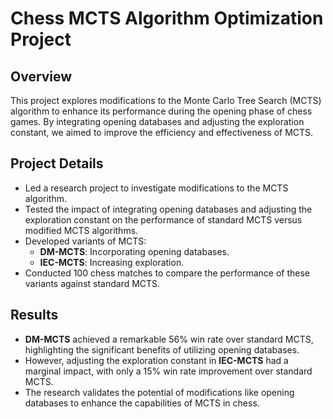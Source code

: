 # Chess MCTS Algorithm Optimization Project

## Overview
This project explores modifications to the Monte Carlo Tree Search (MCTS) algorithm to enhance its performance during the opening phase of chess games. By integrating opening databases and adjusting the exploration constant, we aimed to improve the efficiency and effectiveness of MCTS.

## Project Details
- Led a research project to investigate modifications to the MCTS algorithm.
- Tested the impact of integrating opening databases and adjusting the exploration constant on the performance of standard MCTS versus modified MCTS algorithms.
- Developed variants of MCTS:
  - **DM-MCTS**: Incorporating opening databases.
  - **IEC-MCTS**: Increasing exploration.
- Conducted 100 chess matches to compare the performance of these variants against standard MCTS.

## Results
- **DM-MCTS** achieved a remarkable 56% win rate over standard MCTS, highlighting the significant benefits of utilizing opening databases.
- However, adjusting the exploration constant in **IEC-MCTS** had a marginal impact, with only a 15% win rate improvement over standard MCTS.
- The research validates the potential of modifications like opening databases to enhance the capabilities of MCTS in chess.

